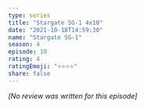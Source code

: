 ```yaml
---
type: series
title: "Stargate SG-1 4x10"
date: "2021-10-18T14:59:30"
name: "Stargate SG-1"
season: 4
episode: 10
rating: 4
ratingEmoji: "⭐️⭐️⭐️⭐️"
share: false
---
```


_[No review was written for this episode]_

